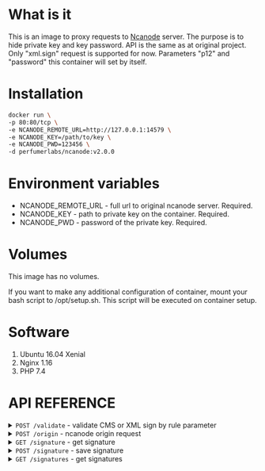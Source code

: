 What is it
==========

This is an image to proxy requests to [Ncanode](https://ncanode.kz/) server.
The purpose is to hide private key and key password.
API is the same as at original project.
Only "xml.sign" request is supported for now.
Parameters "p12" and "password" this container will set by itself. 

Installation
============

```bash
docker run \
-p 80:80/tcp \
-e NCANODE_REMOTE_URL=http://127.0.0.1:14579 \
-e NCANODE_KEY=/path/to/key \
-e NCANODE_PWD=123456 \
-d perfumerlabs/ncanode:v2.0.0
```

Environment variables
=====================

- NCANODE_REMOTE_URL - full url to original ncanode server. Required.
- NCANODE_KEY - path to private key on the container. Required.
- NCANODE_PWD - password of the private key. Required.

Volumes
=======

This image has no volumes.

If you want to make any additional configuration of container, mount your bash script to /opt/setup.sh. This script will be executed on container setup.

Software
========

1. Ubuntu 16.04 Xenial
1. Nginx 1.16
1. PHP 7.4

API REFERENCE
=============

<details>
<summary><code>POST /validate</code> - validate CMS or XML sign by rule parameter</summary>
<p>

Parameters (json):
- cms [string,optional] - CMS-sign in Base64 format
- xml [string,optional] - XML-sign
- iin [string,optional] - IIN
- bin [string,optional] - BIN
- rule [string,required] - Rule for validating. One of ['iin', 'bin', 'auth', 'individual', 'employee', 'ceo', 'organisation']
</p>
<p>

Success response:
```json
{
  "status": true,
  "message": null,
  "content": {
    "result": true
  }
}
```
</p>
</details>

<details>
<summary><code>POST /origin</code> - ncanode origin request</summary>
<p>

Parameters (json):
- method [string,required] - Method. Ex. 'XML.sign'
- version [string, optional] - ncanode api version. Default '1.0'
- params [array, optional] - array of params
</p>

<p>

Success response:
```json
{
  "status": true,
  "message": null,
  "content": {
    "result": {
      "xml": "<?xml version=\"1.0\" encoding=\"utf-8\" standalone=\"no\"?><root><name>NCANode</name><ds:Signature xmlns:ds=\"http://www.w3.org/2000/09/xmldsig#\">\r\n<ds:SignedInfo>\r\n<ds:CanonicalizationMethod Algorithm=\"http://www.w3.org/TR/2001/REC-xml-c14n-20010315\"/>\r\n<ds:SignatureMethod Algorithm=\"http://www.w3.org/2001/04/xmldsig-more#rsa-sha256\"/>\r\n<ds:Reference URI=\"\">\r\n<ds:Transforms>\r\n<ds:Transform Algorithm=\"http://www.w3.org/2000/09/xmldsig#enveloped-signature\"/>\r\n<ds:Transform Algorithm=\"http://www.w3.org/TR/2001/REC-xml-c14n-20010315#WithComments\"/>\r\n</ds:Transforms>\r\n<ds:DigestMethod Algorithm=\"http://www.w3.org/2001/04/xmlenc#sha256\"/>\r\n<ds:DigestValue>ybvg7uzrmIoa6Q02yU8BiLjYNl64fr+yXCtg0kHwdv4=</ds:DigestValue>\r\n</ds:Reference>\r\n</ds:SignedInfo>\r\n<ds:SignatureValue>\r\niSO1UrZLWBsiMAybQEkgvz7VgGjfmixA==\r\n</ds:SignatureValue>\r\n<ds:KeyInfo>\r\n<ds:X509Data>\r\n<ds:X509Certificate>\r\nLCt2q\r\n</ds:X509Certificate>\r\n</ds:X509Data>\r\n</ds:KeyInfo>\r\n</ds:Signature></root>"
    }
  }
}
```
</p>
</details>

<details>
<summary><code>GET /signature</code> - get signature</summary>
<p>

Parameters (json):
- code [string,required] - code of signature
</p>

<p>

Success response:
```json
{
  "status": true,
  "message": null,
  "content": {
    "signature": {
      "id": 1,
      "code": "ticket_12",
      "signature": "MIIIrwYJKoZIhvcNAQcCoIIIoDCCCx+EWy11vQtlLdPQ==",
      "parent": null,
      "tags": [
        "ticket_12",
        "customer_1",
        "bp_service"
      ],
      "created_at": "2021-02-18 15:00:00",
      "updated_at": "2021-02-18 15:00:00"
    }
  }
}
```
</p>
</details>

<details>
<summary><code>POST /signature</code> - save signature</summary>
<p>

Parameters (json):
- code [string,required] - code of signature
- signature [string, required] - CMS or XML of signed data
- parent [string,optional] - code of parent signature
- tags [array, optional] - array of tags
</p>

<p>

Success response:
```json
{
  "status": true,
  "message": null,
  "content": {
    "signature": {
      "id": 2,
      "code": "ticket_13",
      "signature": "MIIIrwYJKoZIhvcNAQcCoIIIoDCCCx+EWy11vQtlLdPQ==",
      "parent": null,
      "tags": [
        "ticket_13",
        "customer_1",
        "bp_service"
      ],
      "created_at": "2021-02-18 15:00:00",
      "updated_at": "2021-02-18 15:00:00"
    }
  }
}
```
</p>
</details>

<details>
<summary><code>GET /signatures</code> - get signatures</summary>
<p>

Parameters (json):
- parent [string,optional] - code of parent signature
- tags [array, optional] - array of tags
- limit [integer, optional] - limit of fetching data
- offset [integer, optional] - offset of fetching data
- count [bool, optional] - show total count?
</p>

<p>

Success response:
```json
{
  "status": true,
  "message": null,
  "content": {
    "signatures": [
      {
        "id": 2,
        "code": "ticket_13",
        "signature": "MIIIrwYJKoZIhvcNAQcCoIIIoDCCCx+EWy11vQtlLdPQ==",
        "parent": null,
        "tags": [
          "ticket_13",
          "customer_1",
          "bp_service"
        ],
        "created_at": "2021-02-18 15:00:00",
        "updated_at": "2021-02-18 15:00:00"
      },
      {
        "id": 1,
        "code": "ticket_12",
        "signature": "MIIIrwYJKoZIhvcNAQcCoIIIoDCCCx+EWy11vQtlLdPQ==",
        "parent": null,
        "tags": [
          "ticket_12",
          "customer_1",
          "bp_service"
        ],
        "created_at": "2021-02-18 15:00:00",
        "updated_at": "2021-02-18 15:00:00"
      }
    ]
  }
}

```
</p>
</details>